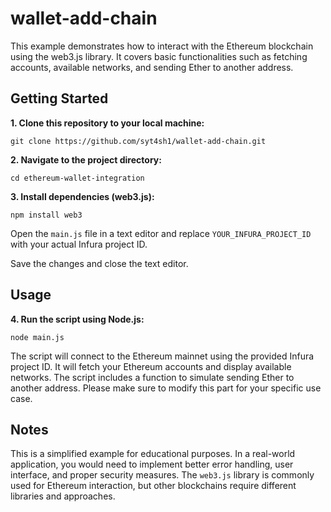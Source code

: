# wallet-add-chain

This example demonstrates how to interact with the Ethereum blockchain using the web3.js library. It covers basic functionalities such as fetching accounts, available networks, and sending Ether to another address.

## Getting Started

**1. Clone this repository to your local machine:**

```git clone https://github.com/syt4sh1/wallet-add-chain.git```

**2. Navigate to the project directory:**

```cd ethereum-wallet-integration```

**3. Install dependencies (web3.js):**

```npm install web3```

Open the ``main.js`` file in a text editor and replace ``YOUR_INFURA_PROJECT_ID`` with your actual Infura project ID.

Save the changes and close the text editor.

## Usage
**4. Run the script using Node.js:**

```node main.js```

The script will connect to the Ethereum mainnet using the provided Infura project ID.
It will fetch your Ethereum accounts and display available networks.
The script includes a function to simulate sending Ether to another address. Please make sure to modify this part for your specific use case.

## Notes
This is a simplified example for educational purposes. In a real-world application, you would need to implement better error handling, user interface, and proper security measures.
The `web3.js` library is commonly used for Ethereum interaction, but other blockchains require different libraries and approaches.
